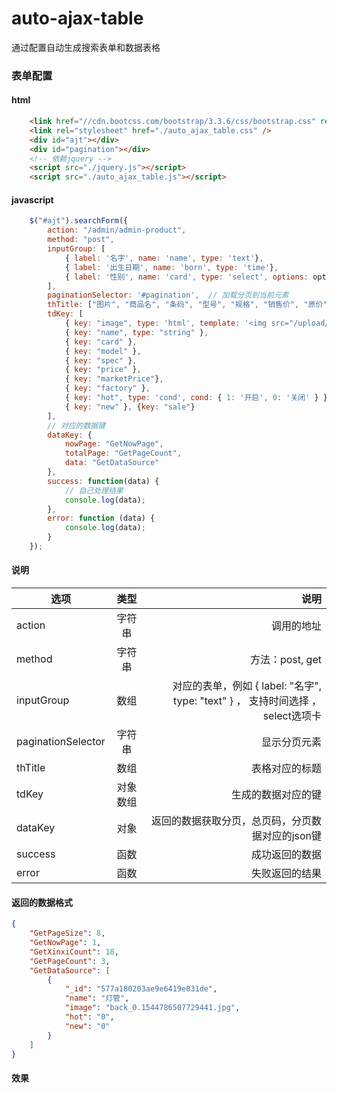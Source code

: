 # auto-ajax-table
通过配置自动生成搜索表单和数据表格


### 表单配置

#### html

```html
    <link href="//cdn.bootcss.com/bootstrap/3.3.6/css/bootstrap.css" rel="stylesheet">
    <link rel="stylesheet" href="./auto_ajax_table.css" />
    <div id="ajt"></div>
    <div id="pagination"></div>
    <!-- 依赖jquery -->
    <script src="./jquery.js"></script>
    <script src="./auto_ajax_table.js"></script>
```

#### javascript

```javascript
    $("#ajt").searchForm({
        action: "/admin/admin-product",
        method: "post",
        inputGroup: [
            { label: '名字', name: 'name', type: 'text'},
            { label: '出生日期', name: 'born', type: 'time'},
            { label: '性别', name: 'card', type: 'select', options: options },
        ],
        paginationSelector: '#pagination',  // 加载分页到当前元素
        thTitle: ["图片", "商品名", "条码", "型号", "规格", "销售价", "原价", "厂牌", "尾货", "热卖", "新品上市", "折扣"],
        tdKey: [
            { key: "image", type: 'html', template: '<img src="/upload/{{ image }}" width="50" height="50"/>' },
            { key: "name", type: "string" },
            { key: "card" },
            { key: "model" },
            { key: "spec" },
            { key: "price" },
            { key: "marketPrice"},
            { key: "factory" },
            { key: "hot", type: 'cond', cond: { 1: '开启', 0: '关闭' } },
            { key: "new" }, {key: "sale"}
        ],
        // 对应的数据键
        dataKey: {
            nowPage: "GetNowPage",
            totalPage: "GetPageCount",
            data: "GetDataSource"
        },
        success: function(data) {
            // 自己处理结果
            console.log(data);
        },
        error: function (data) {
            console.log(data);
        }
    });
```

#### 说明

| 选项       | 类型           | 说明  |
| ------------- |:-------------:| -----:|
| action      | 字符串 | 调用的地址 |
| method      | 字符串      |   方法：post, get |
| inputGroup | 数组      | 对应的表单，例如 { label: "名字", type: "text" } ， 支持时间选择 ，select选项卡|
| paginationSelector | 字符串 | 显示分页元素 |
| thTitle | 数组 | 表格对应的标题 |
| tdKey | 对象数组 | 生成的数据对应的键 | 
| dataKey | 对象 | 返回的数据获取分页，总页码，分页数据对应的json键 |
| success | 函数 | 成功返回的数据 |
| error | 函数 | 失败返回的结果 |

#### 返回的数据格式

```json
{
    "GetPageSize": 8,
    "GetNowPage": 1,
    "GetXinxiCount": 18,
    "GetPageCount": 3,
    "GetDataSource": [
        {
            "_id": "577a180203ae9e6419e031de",
            "name": "灯管",
            "image": "back_0.1544786507729441.jpg",
            "hot": "0",
            "new": "0"
        }
    ]
}

```
	
#### 效果
